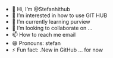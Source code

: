 - 👋 Hi, I’m @Stefanhithub
- 👀 I’m interested in how to use GIT HUB
-  🌱 I’m currently learning purview 
- 💞️ I’m looking to collaborate on ...
- 📫 How to reach me email
- 😄 Pronouns: stefan
- ⚡ Fun fact: .New in GitHub ... for now

<!---
Stefanhithub/Stefanhithub is a ✨ special ✨ repository because its `README.md` (this file) appears on your GitHub profile.
You can click the Preview link to take a look at your changes.
--->
